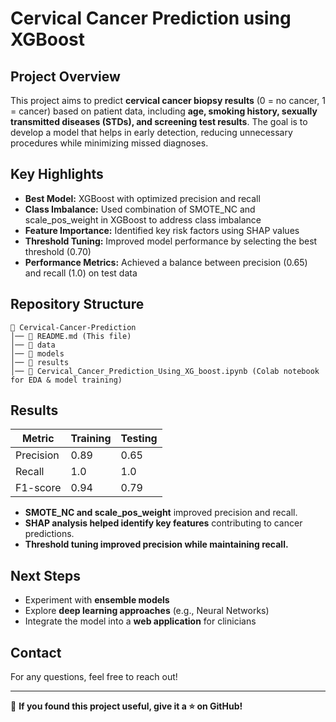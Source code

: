 # Cervical Cancer Prediction using XGBoost

## Project Overview
This project aims to predict **cervical cancer biopsy results** (0 = no cancer, 1 = cancer) based on patient data, including **age, smoking history, sexually transmitted diseases (STDs), and screening test results**. The goal is to develop a model that helps in early detection, reducing unnecessary procedures while minimizing missed diagnoses.

## Key Highlights
- **Best Model:** XGBoost with optimized precision and recall
- **Class Imbalance:** Used combination of SMOTE_NC and scale_pos_weight in XGBoost to address class imbalance
- **Feature Importance:** Identified key risk factors using SHAP values
- **Threshold Tuning:** Improved model performance by selecting the best threshold (0.70)
- **Performance Metrics:** Achieved a balance between precision (0.65) and recall (1.0) on test data

## Repository Structure
```
📂 Cervical-Cancer-Prediction
│── 📄 README.md (This file)
│── 📂 data 
│── 📂 models 
│── 📂 results
│── 📄 Cervical_Cancer_Prediction_Using_XG_boost.ipynb (Colab notebook for EDA & model training)
```

## Results
| Metric  | Training | Testing  |
|---------|---------|----------|
| Precision | 0.89 | 0.65 |
| Recall | 1.0 | 1.0 |
| F1-score | 0.94 | 0.79 |

- **SMOTE_NC and scale_pos_weight** improved precision and recall.
- **SHAP analysis helped identify key features** contributing to cancer predictions.
- **Threshold tuning improved precision while maintaining recall.**

## Next Steps
- Experiment with **ensemble models**
- Explore **deep learning approaches** (e.g., Neural Networks)
- Integrate the model into a **web application** for clinicians

## Contact
For any questions, feel free to reach out!

---

🔗 **If you found this project useful, give it a ⭐ on GitHub!**

